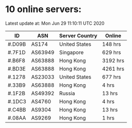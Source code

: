 # 10 online servers:

Latest update at: Mon Jun 29 11:10:11 UTC 2020

| ID | ASN | Server Country | Online |
| -- | --- | -------------- | ------ |
| #.D09B | AS174 | United States | 148 hrs |
| #.7F1D | AS63949 | Singapore | 629 hrs |
| #.B6F8 | AS63888 | Hong Kong | 3192 hrs |
| #.BD3E | AS63888 | Hong Kong | 4261 hrs |
| #.1278 | AS23033 | United States | 677 hrs |
| #.33B9 | AS63888 | Hong Kong | 4 hrs |
| #.1F2B | AS49392 | Russia | 13 hrs |
| #.1DC3 | AS4760 | Hong Kong | 4 hrs |
| #.C4BB | AS9304 | Hong Kong | 13 hrs |
| #.08AA | AS9269 | Hong Kong | 1 hrs |


